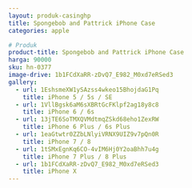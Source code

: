 ```yaml
---
layout: produk-casinghp
title: Spongebob and Pattrick iPhone Case
categories: apple

# Produk
product-title: Spongebob and Pattrick iPhone Case
harga: 90000
sku: hn-0377
image-drive: 1b1FCdXaRR-zDvQ7_E982_M0xd7eRSed3
gallery:
  - url: 1EshsmeXW1ySAzss4wkeo15BhojdaG1Pq
    title: iPhone 5 / 5s / SE
  - url: 1VllBgsk6aM6sXBRtGcFKlpf2ag18y8c8
    title: iPhone 6 / 6s
  - url: 13jTE6SoTMXQVMdtmqZSkd68eho1ZexRW
    title: iPhone 6 Plus / 6s Plus
  - url: 1eaGtwtr0ZZbLNlyiVRNX9UIZ9v7pQn0R
    title: iPhone 7 / 8
  - url: 1tSMxEgnKq6CO-4vIM6Hj0Y2oaBhh7u4g
    title: iPhone 7 Plus / 8 Plus
  - url: 1b1FCdXaRR-zDvQ7_E982_M0xd7eRSed3
    title: iPhone X
---
```

